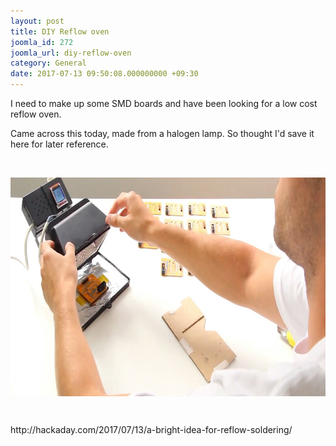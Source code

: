 ```yaml
---
layout: post
title: DIY Reflow oven
joomla_id: 272
joomla_url: diy-reflow-oven
category: General
date: 2017-07-13 09:50:08.000000000 +09:30
---
```

<p>I need to make up some SMD boards and have been looking for a low cost reflow oven.</p>
<p>Came across this today, made from a halogen lamp. So thought I'd save it here for later reference.</p>
<p> </p>
<p><img src="images/easyblog_articles/272/b2ap3_large_halogen-floodlight-smt-reflow-o45tb35dtssmp4-shot0002_featured.png" width="800" height="350" align="center" data-style="clear" /></p>
<p> </p>
<p>http://hackaday.com/2017/07/13/a-bright-idea-for-reflow-soldering/</p>
